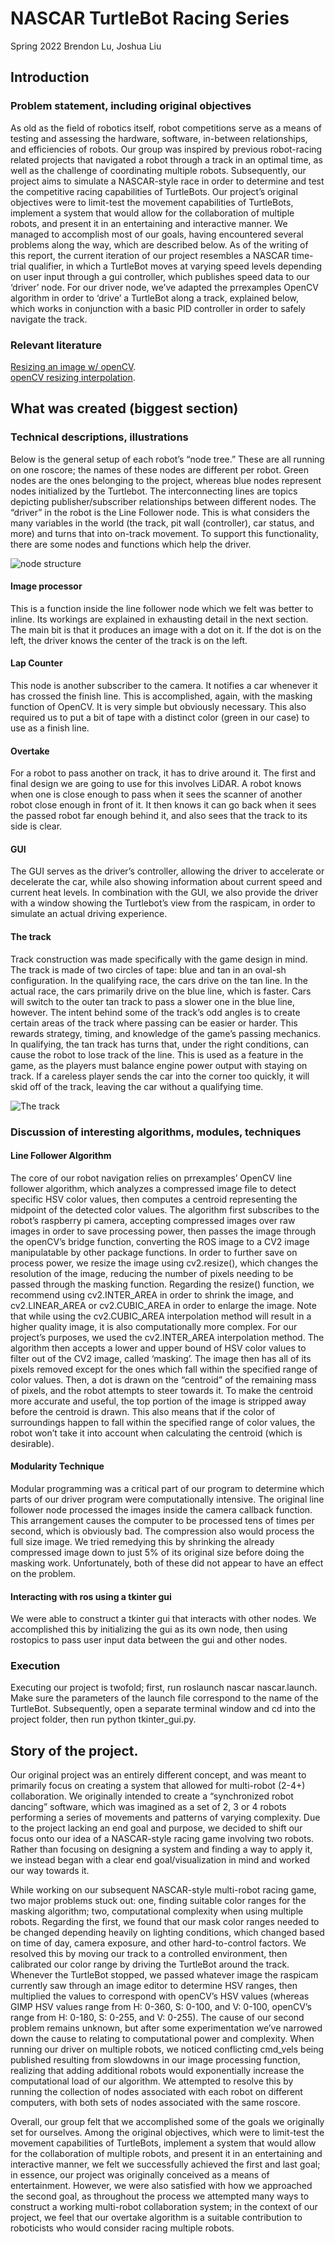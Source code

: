 # NASCAR TurtleBot Racing Series

Spring 2022 Brendon Lu, Joshua Liu

## Introduction

### Problem statement, including original objectives

As old as the field of robotics itself, robot competitions serve as a means of testing and assessing the hardware, software, in-between relationships, and efficiencies of robots. Our group was inspired by previous robot-racing related projects that navigated a robot through a track in an optimal time, as well as the challenge of coordinating multiple robots. Subsequently, our project aims to simulate a NASCAR-style race in order to determine and test the competitive racing capabilities of TurtleBots.
Our project’s original objectives were to limit-test the movement capabilities of TurtleBots, implement a system that would allow for the collaboration of multiple robots, and present it in an entertaining and interactive manner. We managed to accomplish most of our goals, having encountered several problems along the way, which are described below. As of the writing of this report, the current iteration of our project resembles a NASCAR time-trial qualifier, in which a TurtleBot moves at varying speed levels depending on user input through a gui controller, which publishes speed data to our ‘driver’ node. For our driver node, we’ve adapted the prrexamples OpenCV algorithm in order to ‘drive’ a TurtleBot along a track, explained below, which works in conjunction with a basic PID controller in order to safely navigate the track.

### Relevant literature

[Resizing an image w/ openCV](https://www.tutorialkart.com/opencv/python/opencv-python-resize-image/).   
[openCV resizing interpolation](https://medium.com/@wenrudong/what-is-opencvs-inter-area-actually-doing-282a626a09b3).

## What was created (biggest section)

### Technical descriptions, illustrations

Below is the general setup of each robot’s “node tree.” These are all running on one roscore; the names of these nodes are different per robot. Green nodes are the ones belonging to the project, whereas blue nodes represent nodes initialized by the Turtlebot. The interconnecting lines are topics depicting publisher/subscriber relationships between different nodes.
The “driver” in the robot is the Line Follower node. This is what considers the many variables in the world (the track, pit wall (controller), car status, and more) and turns that into on-track movement. To support this functionality, there are some nodes and functions which help the driver.

![node structure](https://media.discordapp.net/attachments/640359081688956928/971202293175320636/Untitled.png)

#### Image processor

This is a function inside the line follower node which we felt was better to inline. Its workings are explained in exhausting detail in the next section. The main bit is that it produces an image with a dot on it. If the dot is on the left, the driver knows the center of the track is on the left.

#### Lap Counter

This node is another subscriber to the camera. It notifies a car whenever it has crossed the finish line. This is accomplished, again, with the masking function of OpenCV. It is very simple but obviously necessary. This also required us to put a bit of tape with a distinct color (green in our case) to use as a finish line.

#### Overtake

For a robot to pass another on track, it has to drive around it. The first and final design we are going to use for this involves LiDAR. A robot knows when one is close enough to pass when it sees the scanner of another robot close enough in front of it. It then knows it can go back when it sees the passed robot far enough behind it, and also sees that the track to its side is clear.

#### GUI

The GUI serves as the driver’s controller, allowing the driver to accelerate or decelerate the car, while also showing information about current speed and current heat levels. In combination with the GUI, we also provide the driver with a window showing the Turtlebot’s view from the raspicam, in order to simulate an actual driving experience.

#### The track

Track construction was made specifically with the game design in mind. The track is made of two circles of tape: blue and tan in an oval-sh configuration. In the qualifying race, the cars drive on the tan line. In the actual race, the cars primarily drive on the blue line, which is faster. Cars will switch to the outer tan track to pass a slower one in the blue line, however. The intent behind some of the track’s odd angles is to create certain areas of the track where passing can be easier or harder. This rewards strategy, timing, and knowledge of the game’s passing mechanics.
In qualifying, the tan track has turns that, under the right conditions, can cause the robot to lose track of the line. This is used as a feature in the game, as the players must balance engine power output with staying on track. If a careless player sends the car into the corner too quickly, it will skid off of the track, leaving the car without a qualifying time.

![The track](https://i.imgur.com/y8lb6K5.jpg)

### Discussion of interesting algorithms, modules, techniques

#### Line Follower Algorithm

The core of our robot navigation relies on prrexamples’ OpenCV line follower algorithm, which analyzes a compressed image file to detect specific HSV color values, then computes a centroid representing the midpoint of the detected color values. The algorithm first subscribes to the robot’s raspberry pi camera, accepting compressed images over raw images in order to save processing power, then passes the image through the openCV’s bridge function, converting the ROS image to a CV2 image manipulatable by other package functions. In order to further save on process power, we resize the image using cv2.resize(), which changes the resolution of the image, reducing the number of pixels needing to be passed through the masking function. Regarding the resize() function, we recommend using cv2.INTER_AREA in order to shrink the image, and cv2.LINEAR_AREA or cv2.CUBIC_AREA in order to enlarge the image. Note that while using the cv2.CUBIC_AREA interpolation method will result in a higher quality image, it is also computationally more complex. For our project’s purposes, we used the cv2.INTER_AREA interpolation method. The algorithm then accepts a lower and upper bound of HSV color values to filter out of the CV2 image, called ‘masking’. The image then has all of its pixels removed except for the ones which fall within the specified range of color values. Then, a dot is drawn on the “centroid” of the remaining mass of pixels, and the robot attempts to steer towards it. To make the centroid more accurate and useful, the top portion of the image is stripped away before the centroid is drawn. This also means that if the color of surroundings happen to fall within the specified range of color values, the robot won’t take it into account when calculating the centroid (which is desirable).

#### Modularity Technique

Modular programming was a critical part of our program to determine which parts of our driver program were computationally intensive. The original line follower node processed the images inside the camera callback function. This arrangement causes the computer to be processed tens of times per second, which is obviously bad. The compression also would process the full size image. We tried remedying this by shrinking the already compressed image down to just 5% of its original size before doing the masking work. Unfortunately, both of these did not appear to have an effect on the problem.

#### Interacting with ros using a tkinter gui

We were able to construct a tkinter gui that interacts with other nodes. We accomplished this by initializing the gui as its own node, then using rostopics to pass user input data between the gui and other nodes.

### Execution

Executing our project is twofold; first, run roslaunch nascar nascar.launch. Make sure the parameters of the launch file correspond to the name of the TurtleBot. Subsequently, open a separate terminal window and cd into the project folder, then run python tkinter_gui.py.

## Story of the project.

Our original project was an entirely different concept, and was meant to primarily focus on creating a system that allowed for multi-robot (2-4+) collaboration. We originally intended to create a “synchronized robot dancing” software, which was imagined as a set of 2, 3 or 4 robots performing a series of movements and patterns of varying complexity. Due to the project lacking an end goal and purpose, we decided to shift our focus onto our idea of a NASCAR-style racing game involving two robots. Rather than focusing on designing a system and finding a way to apply it, we instead began with a clear end goal/visualization in mind and worked our way towards it.

While working on our subsequent NASCAR-style multi-robot racing game, two major problems stuck out: one, finding suitable color ranges for the masking algorithm; two, computational complexity when using multiple robots. Regarding the first, we found that our mask color ranges needed to be changed depending heavily on lighting conditions, which changed based on time of day, camera exposure, and other hard-to-control factors. We resolved this by moving our track to a controlled environment, then calibrated our color range by driving the TurtleBot around the track. Whenever the TurtleBot stopped, we passed whatever image the raspicam currently saw through an image editor to determine HSV ranges, then multiplied the values to correspond with openCV’s HSV values (whereas GIMP HSV values range from H: 0-360, S: 0-100, and V: 0-100, openCV’s range from H: 0-180, S: 0-255, and V: 0-255).
The cause of our second problem remains unknown, but after some experimentation we’ve narrowed down the cause to relating to computational power and complexity. When running our driver on multiple robots, we noticed conflicting cmd_vels being published resulting from slowdowns in our image processing function, realizing that adding additional robots would exponentially increase the computational load of our algorithm. We attempted to resolve this by running the collection of nodes associated with each robot on different computers, with both sets of nodes associated with the same roscore.

Overall, our group felt that we accomplished some of the goals we originally set for ourselves. Among the original objectives, which were to limit-test the movement capabilities of TurtleBots, implement a system that would allow for the collaboration of multiple robots, and present it in an entertaining and interactive manner, we felt we successfully achieved the first and last goal; in essence, our project was originally conceived as a means of entertainment. However, we were also satisfied with how we approached the second goal, as throughout the process we attempted many ways to construct a working multi-robot collaboration system; in the context of our project, we feel that our overtake algorithm is a suitable contribution to roboticists who would consider racing multiple robots.

